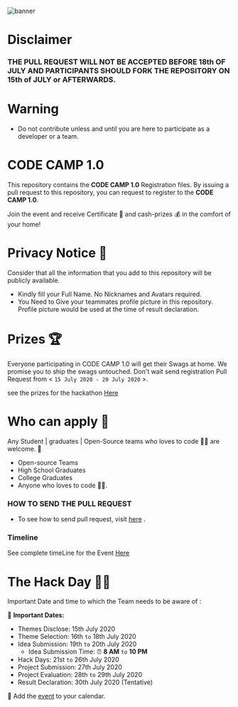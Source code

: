 ![banner](https://github.com/ISTESRMNCR/CODE-CAMP-2020/blob/master/Banner.png)

# Disclaimer

### THE PULL REQUEST WILL NOT BE ACCEPTED BEFORE 18th OF JULY AND PARTICIPANTS SHOULD FORK THE REPOSITORY ON 15th of JULY or AFTERWARDS.

# Warning

* Do not contribute unless and until you are here to participate as a developer or a team.

# **CODE CAMP 1.0** 

This repository contains the **CODE CAMP 1.0** Registration files. By issuing a pull request to this repository, you can request to register to the **CODE CAMP 1.0**.

Join the event and receive Certificate 📜 and cash-prizes 💰 in the comfort of your home!


# **Privacy Notice** 👀

Consider that all the information that you add to this repository will be publicly available.

- Kindly fill your Full Name. No Nicknames and Avatars required.
- You Need to Give your teammates profile picture in this repository. Profile picture would be used at the time of result declaration.


# **Prizes** 🏆

Everyone participating in CODE CAMP 1.0 will get their Swags at home. We promise you to ship the swags untouched. Don't wait send registration Pull Request from < `15 July 2020 - 20 July 2020` >.

see the prizes for the hackathon [Here](https://codecamphackathon.netlify.app/Prizes/)

# **Who can apply** 📝

Any Student | graduates | Open-Source teams who loves to code 👨‍💻 are welcome. 🙏

- Open-source Teams
- High School Graduates
- College Graduates
- Anyone who loves to code 👨‍💻.

### HOW TO SEND THE PULL REQUEST

* To see how to send pull request, visit [here](https://codecamphackathon.netlify.app/makingRegistration/) .

### Timeline 

See complete timeLine for the Event [Here](https://codecamphackathon.netlify.app/TimeLine/)

# The Hack Day 👨‍💻

Important Date and time to which the Team needs to be aware of :

📆 **Important Dates:**

* Themes Disclose: 15th July 2020
* Theme Selection: 16th `to` 18th July 2020
* Idea Submission: 19th `to` 20th July 2020
   * Idea Submission Time: ⏰ **8 AM** `to` **10 PM**
* Hack Days: 21st `to` 26th July 2020
* Project Submission: 27th July 2020
* Project Evaluation: 28th `to` 29th July 2020
* Result Declaration: 30th July 2020 (Tentative) 

📎 Add the [event](https://calendar.google.com/calendar/r/eventedit/copy/MHUzM2pvaDQwM3R1cDdxMmdjMmQyYjZpaHAgN3NhMzI0N2FpMzkzczAzbWo0YWMxNWVzdG9AZw) to your calendar.
